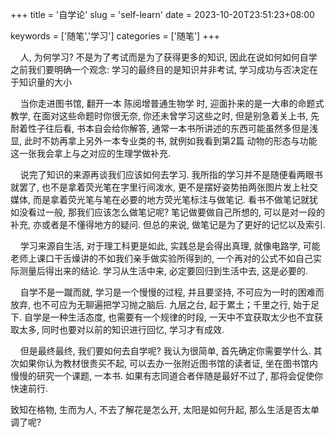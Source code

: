 +++
title = '自学论'
slug = 'self-learn'
date = 2023-10-20T23:51:23+08:00

keywords = ['随笔','学习']
categories = ['随笔']
+++

    人,  为何学习?  不是为了考试而是为了获得更多的知识, 因此在说如何如何自学之前我们要明确一个观念: 学习的最终目的是知识并非考试,  学习成功与否决定在于知识量的大小

<!--more-->

    当你走进图书馆,  翻开一本 陈阅增普通生物学 时,  迎面扑来的是一大串的命题式教学,  在面对这些命题时你很无奈,  你还未曾学习这些之时,  但是别急着关上书,  先耐着性子往后看,  书本自会给你解答,  通常一本书所讲述的东西可能虽然多但是浅显,  此时不妨再拿上另外一本专业类的书,  就例如我看到第2篇 动物的形态与功能这一张我会拿上与之对应的生理学做补充.

    说完了知识的来源再谈我们应该如何去学习. 我所指的学习并不是随便看两眼书就罢了, 也不是拿着荧光笔在字里行间泼水, 更不是摆好姿势拍两张图片发上社交媒体, 而是拿着荧光笔与笔在必要的地方荧光笔标注与做笔记. 看书不做笔记就犹如没看过一般, 那我们应该怎么做笔记呢? 笔记做要做自己所想的, 可以是对一段的补充, 亦或者是不懂得地方的疑问. 但总的来说, 做笔记是为了更好的记忆以及索引.

    学习来源自生活, 对于理工科更是如此,  实践总是会得出真理,  就像电路学,  可能老师上课口干舌燥讲的不如我们亲手做实验所得到的,  一个再对的公式不如自己实际测量后得出来的结论. 学习从生活中来,  必定要回归到生活中去,  这是必要的.

    自学不是一蹴而就,  学习是一个慢慢的过程,  并且要坚持,  不可应为一时的困难而放弃,  也不可应为无聊遍把学习抛之脑后. 九层之台,  起于累土；千里之行,  始于足下. 自学是一种生活态度,  也需要有一个规律的时段,  一天中不宜获取太少也不宜获取太多,  同时也要对以前的知识进行回忆,  学习才有成效.

    但是最终最终,  我们要如何去自学呢? 我认为很简单,  首先确定你需要学什么. 其次如果你认为教材很贵买不起,  可以去办一张附近图书馆的读者证,  坐在图书馆内慢慢的研究一个课题,  一本书. 如果有志同道合者伴随是最好不过了,  那将会促使你快速前行.

致知在格物,  生而为人,  不去了解花是怎么开,  太阳是如何升起,  那么生活是否太单调了呢?
